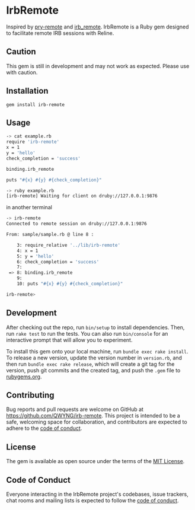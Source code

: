 # IrbRemote
Inspired by [pry-remote](https://github.com/Mon-Ouie/pry-remote) and [irb_remote](https://github.com/iguchi1124/irb_remote).
IrbRemote is a Ruby gem designed to facilitate remote IRB sessions with Reline.

## Caution
This gem is still in development and may not work as expected. Please use with caution.

## Installation

```
gem install irb-remote
```
## Usage

```bash
-> cat example.rb
require 'irb-remote'
x = 1
y = 'hello'
check_completion = 'success'

binding.irb_remote

puts "#{x} #{y} #{check_completion}"

-> ruby example.rb
[irb-remote] Waiting for client on druby://127.0.0.1:9876
```

in another terminal
```bash
-> irb-remote
Connected to remote session on druby://127.0.0.1:9876

From: sample/sample.rb @ line 8 :

    3: require_relative '../lib/irb-remote'
    4: x = 1
    5: y = 'hello'
    6: check_completion = 'success'
    7:
 => 8: binding.irb_remote
    9:
    10: puts "#{x} #{y} #{check_completion}"

irb-remote>
```

## Development

After checking out the repo, run `bin/setup` to install dependencies. Then, run `rake test` to run the tests. You can also run `bin/console` for an interactive prompt that will allow you to experiment.

To install this gem onto your local machine, run `bundle exec rake install`. To release a new version, update the version number in `version.rb`, and then run `bundle exec rake release`, which will create a git tag for the version, push git commits and the created tag, and push the `.gem` file to [rubygems.org](https://rubygems.org).

## Contributing

Bug reports and pull requests are welcome on GitHub at https://github.com/QWYNG/irb-remote. This project is intended to be a safe, welcoming space for collaboration, and contributors are expected to adhere to the [code of conduct](https://github.com/QWYNG/irb-remote/blob/main/CODE_OF_CONDUCT.md).

## License

The gem is available as open source under the terms of the [MIT License](https://opensource.org/licenses/MIT).

## Code of Conduct

Everyone interacting in the IrbRemote project's codebases, issue trackers, chat rooms and mailing lists is expected to follow the [code of conduct](https://github.com/QWYNG/irb-remote/blob/main/CODE_OF_CONDUCT.md).
